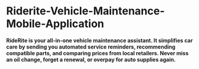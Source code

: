 # Riderite-Vehicle-Maintenance-Mobile-Application
**RideRite is your all-in-one vehicle maintenance assistant. It simplifies car care by sending you automated service reminders, recommending compatible parts, and comparing prices from local retailers. Never miss an oil change, forget a renewal, or overpay for auto supplies again.**
